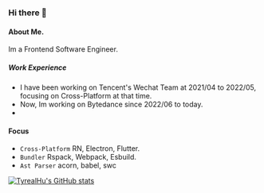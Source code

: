 ### Hi there 👋

#### About Me.
Im a Frontend Software Engineer.

##### Work Experience
- I have been working on Tencent's Wechat Team at 2021/04 to 2022/05, focusing on Cross-Platform at that time.
- Now, Im working on Bytedance since 2022/06 to today.
- 
#### Focus
- `Cross-Platform` RN, Electron, Flutter.
- `Bundler` Rspack, Webpack, Esbuild.
- `Ast Parser` acorn, babel, swc

[![TyrealHu's GitHub stats](https://github-readme-stats.vercel.app/api?username=tyrealhu)](https://github.com/anuraghazra/github-readme-stats)

